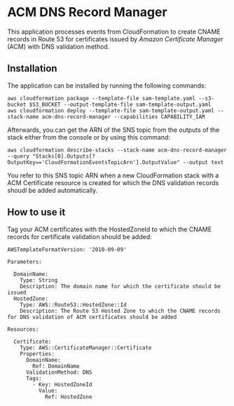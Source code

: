 # ACM DNS Record Manager

This application processes events from CloudFormation to create CNAME records in Route 53 for certificates issued by _Amazon Certificate Manager_ (ACM) with DNS validation method.

## Installation

The application can be installed by running the following commands:

```
aws cloudformation package --template-file sam-template.yaml --s3-bucket $S3_BUCKET --output-template-file sam-template-output.yaml
aws cloudformation deploy --template-file sam-template-output.yaml --stack-name acm-dns-record-manager --capabilities CAPABILITY_IAM
```

Afterwards, you can get the ARN of the SNS topic from the outputs of the stack either from the console or by using this command:

```
aws cloudformation describe-stacks --stack-name acm-dns-record-manager --query "Stacks[0].Outputs[?OutputKey=='CloudFormationEventsTopicArn'].OutputValue" --output text
```

You refer to this SNS topic ARN when a new CloudFormation stack with a ACM Certificate resource is created for which the DNS validation records shoudl be added automatically.

## How to use it

Tag your ACM certificates with the HostedZoneId to which the CNAME records for certificate validation should be added:

```
AWSTemplateFormatVersion: '2010-09-09'

Parameters:

  DomainName:
    Type: String
    Description: The domain name for which the certificate should be issued
  HostedZone:
    Type: AWS::Route53::HostedZone::Id
    Description: The Route 53 Hosted Zone to which the CNAME records for DNS validation of ACM certificates should be added

Resources:

  Certificate:
    Type: AWS::CertificateManager::Certificate
    Properties:
      DomainName:
        Ref: DomainName
      ValidationMethod: DNS
      Tags:
        - Key: HostedZoneId
          Value:
            Ref: HostedZone
```
